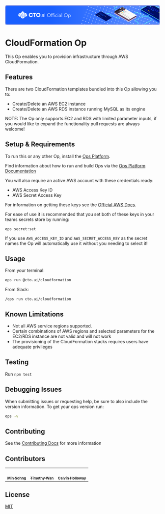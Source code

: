 ![CTO Banner](https://raw.githubusercontent.com/cto-ai/aws/master/assets/banner.png)

# CloudFormation Op

This Op enables you to provision infrastructure through AWS CloudFormation.

## Features

There are two CloudFormation templates bundled into this Op allowing you to:

- Create/Delete an AWS EC2 instance
- Create/Delete an AWS RDS instance running MySQL as its engine

NOTE: The Op only supports EC2 and RDS with limited parameter inputs, if you would like to expand the functionality pull requests are always welcome!

## Setup & Requirements

To run this or any other Op, install the [Ops Platform](https://cto.ai/platform).

Find information about how to run and build Ops via the [Ops Platform Documentation](https://cto.ai/docs/overview)

You will also require an active AWS account with these credentials ready:

- AWS Access Key ID
- AWS Secret Access Key

For information on getting these keys see the [Official AWS Docs](https://docs.aws.amazon.com/general/latest/gr/aws-sec-cred-types.html#access-keys-and-secret-access-keys).

For ease of use it is recommended that you set both of these keys in your teams secrets store by running:

```text
ops secret:set
```

If you use `AWS_ACCESS_KEY_ID` and `AWS_SECRET_ACCESS_KEY` as the secret names the Op will automatically use it without you needing to select it!

## Usage

From your terminal:

```bash
ops run @cto.ai/cloudformation
```

From Slack:

```text
/ops run cto.ai/cloudformation
```

## Known Limitations

- Not all AWS service regions supported.
- Certain combinations of AWS regions and selected parameters for the EC2/RDS instance are not valid and will not work
- The provisioning of the CloudFormation stacks requires users have adequate privileges

## Testing

Run `npm test`

## Debugging Issues

When submitting issues or requesting help, be sure to also include the version information. To get your ops version run:

```bash
ops -v
```

## Contributing

See the [Contributing Docs](CONTRIBUTING.md) for more information

## Contributors

<table>
  <tr>
    <td align="center"><a href="https://github.com/minsohng"><img src="https://avatars3.githubusercontent.com/u/19717602?v=4" width="100px;" alt=""/><br /><sub><b>Min Sohng</b></sub></a><br/></td>
    <td align="center"><a href="https://github.com/tw5033"><img src="https://avatars2.githubusercontent.com/u/16050851?&v=4" width="100px;" alt=""/><br /><sub><b>Timothy Wan</b></sub></a><br/></td>
    <td align="center"><a href="https://github.com/CalHoll"><img src="https://avatars3.githubusercontent.com/u/21090765?s=400&v=4" width="100px;" alt=""/><br /><sub><b>Calvin Holloway</b></sub></a><br/></td>
  </tr>
</table>

## License

[MIT](LICENSE)
